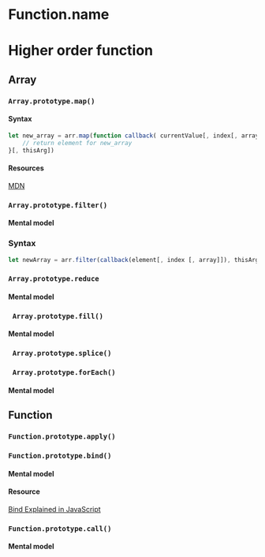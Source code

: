 # Function.name
# Higher order function
## Array
### ```Array.prototype.map()```
#### Syntax
``` javascript
let new_array = arr.map(function callback( currentValue[, index[, array]]){
    // return element for new_array
}[, thisArg])
```
#### Resources
[MDN](https://developer.mozilla.org/en-US/docs/Web/JavaScript/Reference/Global_Objects/Array/map)

### ```Array.prototype.filter()```

#### Mental model
### Syntax
```javascript
let newArray = arr.filter(callback(element[, index [, array]]), thisArg)
```
### ```Array.prototype.reduce```

#### Mental model
### ``` Array.prototype.fill()```

#### Mental model
### ``` Array.prototype.splice()```

### ``` Array.prototype.forEach()```
#### Mental model

## Function
### ```Function.prototype.apply()```
### ```Function.prototype.bind()```

#### Mental model
#### Resource
[Bind Explained in JavaScript](https://www.youtube.com/watch?v=g2WcckBB_q0)

### ```Function.prototype.call()```
#### Mental model